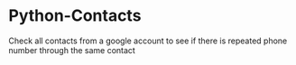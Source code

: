 # Python-Contacts
Check all contacts from a google account to see if there is repeated phone number through the same contact
